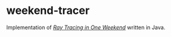 # weekend-tracer

Implementation of [*Ray Tracing in One Weekend*](https://raytracing.github.io/books/RayTracingInOneWeekend.html) written
in Java.
